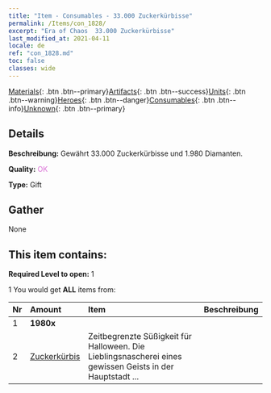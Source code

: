 ```yaml
---
title: "Item - Consumables - 33.000 Zuckerkürbisse"
permalink: /Items/con_1828/
excerpt: "Era of Chaos  33.000 Zuckerkürbisse"
last_modified_at: 2021-04-11
locale: de
ref: "con_1828.md"
toc: false
classes: wide
---
```

 [Materials](/de/Items/){: .btn .btn--primary}[Artifacts](/de/Items/Artifacts/){: .btn .btn--success}[Units](/de/Items/Units/){: .btn .btn--warning}[Heroes](/de/Items/Heroes/){: .btn .btn--danger}[Consumables](/de/Items/Consumables/){: .btn .btn--info}[Unknown](/de/Items/Unknown/){: .btn .btn--primary}

## Details
 **Beschreibung:** Gewährt 33.000 Zuckerkürbisse und 1.980 Diamanten.

 **Quality:** <span style="color: #DA70D6">OK</span>

 **Type:** Gift

## Gather

  None

## This item contains:

 **Required Level to open:** 1

 1 You would get **ALL** items  from:

  | Nr | Amount |     Item    | Beschreibung |
  |:---|:-------|:------------|:-----------:|
  | 1 |  **1980x** | <i class="fas fa-gem"/> |  | 
  | 2 | [Zuckerkürbis](/de/Items/con_1086/) | Zeitbegrenzte Süßigkeit für Halloween. Die Lieblingsnascherei eines gewissen Geists in der Hauptstadt ... | 
